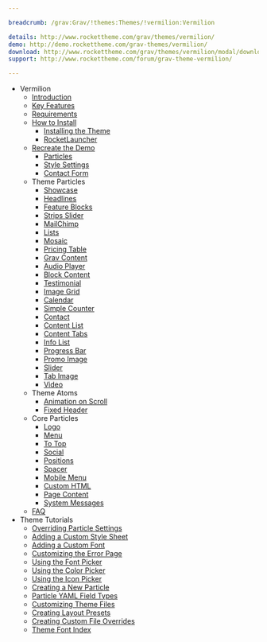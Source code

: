 ```yaml
---

breadcrumb: /grav:Grav/!themes:Themes/!vermilion:Vermilion

details: http://www.rockettheme.com/grav/themes/vermilion/
demo: http://demo.rockettheme.com/grav-themes/vermilion/
download: http://www.rockettheme.com/grav/themes/vermilion/modal/downloads
support: http://www.rockettheme.com/forum/grav-theme-vermilion/

---
```


* Vermilion
    * [Introduction]()
    * [Key Features](INDEX.md#key-features)
    * [Requirements](INDEX.md#requirements)
    * [How to Install](../../start/themes.md#how-to-install)
        * [Installing the Theme](http://docs.gantry.org/gantry5/basics/installation#installing-a-gantry-theme)
        * [RocketLauncher](../../start/rocketlauncher.md)
    * [Recreate the Demo](demo.md)
        * [Particles](demo.md#particles)
        * [Style Settings](demo_settings.md)        
        * [Contact Form](../../start/contact.md)
    * Theme Particles
        - [Showcase](particle_showcase.md)
        - [Headlines](particle_headlines.md)
        - [Feature Blocks](particle_featureblock.md)
        - [Strips Slider](particle_stripsslider.md)
        - [MailChimp](particle_mailchimp.md)
        - [Lists](particle_lists.md)
        - [Mosaic](particle_mosaic.md)
        - [Pricing Table](particle_pricing.md)
        - [Grav Content](particle_grav.md)
        - [Audio Player](particle_audio.md)
        - [Block Content](particle_block.md)
        - [Testimonial](particle_testimonial.md)
        - [Image Grid](particle_image.md)
        - [Calendar](particle_calendar.md)
        - [Simple Counter](particle_simplecounter.md)
        - [Contact](particle_contact.md)
        - [Content List](particle_contentlist.md)
        - [Content Tabs](particle_contenttabs.md)
        - [Info List](particle_info.md)
        - [Progress Bar](particle_progressbar.md)
        - [Promo Image](particle_promoimage.md)
        - [Slider](particle_slider.md)
        - [Tab Image](particle_tabimage.md)
        - [Video](particle_video.md)
    - Theme Atoms
        * [Animation on Scroll](atom_aos.md)
        * [Fixed Header](atom_fixedheader.md) 
    * Core Particles 
        - [Logo](http://docs.gantry.org/gantry5/particles/logo)
        - [Menu](http://docs.gantry.org/gantry5/particles/menu-control)
        - [To Top](http://docs.gantry.org/gantry5/particles/to-top)
        - [Social](http://docs.gantry.org/gantry5/particles/social)
        - [Positions](http://docs.gantry.org/gantry5/particles/position)
        - [Spacer](http://docs.gantry.org/gantry5/particles/spacer)
        - [Mobile Menu](http://docs.gantry.org/gantry5/particles/mobile-menu)
        - [Custom HTML](http://docs.gantry.org/gantry5/particles/custom-html)
        - [Page Content](http://docs.gantry.org/gantry5/particles/page-content)
        - [System Messages](http://docs.gantry.org/gantry5/particles/system-messages)
    * [FAQ](faq.md)
* Theme Tutorials
    - [Overriding Particle Settings](http://docs.gantry.org/gantry5/tutorials/overriding-particle-settings)
    - [Adding a Custom Style Sheet](http://docs.gantry.org/gantry5/tutorials/adding-a-custom-style-sheet)
    - [Adding a Custom Font](http://docs.gantry.org/gantry5/tutorials/fonts)
    - [Customizing the Error Page](http://docs.gantry.org/gantry5/tutorials/customize-the-error-page)
    - [Using the Font Picker](http://docs.gantry.org/gantry5/tutorials/using-the-font-picker)
    - [Using the Color Picker](http://docs.gantry.org/gantry5/tutorials/using-the-color-picker)
    - [Using the Icon Picker](http://docs.gantry.org/gantry5/tutorials/using-the-icon-picker)
    - [Creating a New Particle](http://docs.gantry.org/gantry5/advanced/creating-a-new-particle)
    - [Particle YAML Field Types](http://docs.gantry.org/gantry5/advanced/particle-yaml-field-types)
    - [Customizing Theme Files](http://docs.gantry.org/gantry5/advanced/customizing-theme-files)
    - [Creating Layout Presets](http://docs.gantry.org/gantry5/advanced/creating-layout-presets)
    - [Creating Custom File Overrides](http://docs.gantry.org/gantry5/advanced/file-overrides)
    - [Theme Font Index](../../../technical_tips/general/font_index.md)
